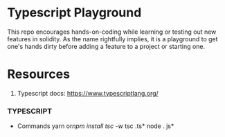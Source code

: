 # Typescript Playground

This repo encourages hands-on-coding while learning or testing out new features in solidity. As the name rightfully implies, it is a playground to get one's hands dirty before adding a feature to a project or starting one.

# Resources

1. Typescript docs: https://www.typescriptlang.org/

### TYPESCRIPT

- Commands
  yarn or*npm install
  tsc -w*
  tsc <filename> .ts*
  node <filename>. js*
